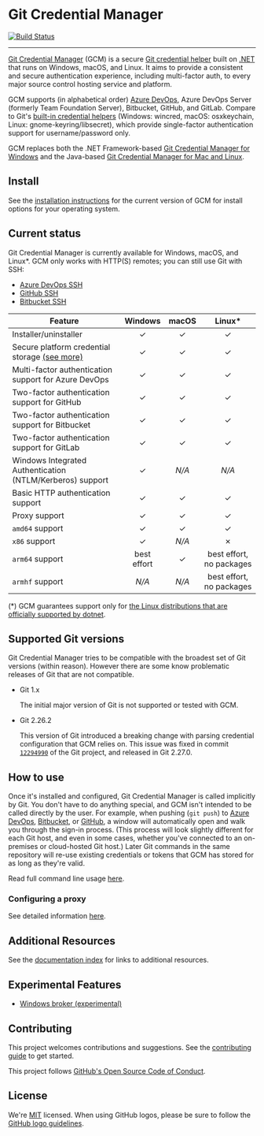 
# Git Credential Manager

[![Build Status][build-status-badge]][workflow-status]

---

[Git Credential Manager][gcm] (GCM) is a secure
[Git credential helper][git-credential-helper] built on [.NET][dotnet] that runs
on Windows, macOS, and Linux. It aims to provide a consistent and secure
authentication experience, including multi-factor auth, to every major source
control hosting service and platform.

GCM supports (in alphabetical order) [Azure DevOps][azure-devops], Azure DevOps
Server (formerly Team Foundation Server), Bitbucket, GitHub, and GitLab.
Compare to Git's [built-in credential helpers][git-tools-credential-storage]
(Windows: wincred, macOS: osxkeychain, Linux: gnome-keyring/libsecret), which
provide single-factor authentication support for username/password only.

GCM replaces both the .NET Framework-based
[Git Credential Manager for Windows][gcm-for-windows] and the Java-based
[Git Credential Manager for Mac and Linux][gcm-for-mac-and-linux].

## Install

See the [installation instructions][install] for the current version of GCM for
install options for your operating system.

## Current status

Git Credential Manager is currently available for Windows, macOS, and Linux\*.
GCM only works with HTTP(S) remotes; you can still use Git with SSH:

- [Azure DevOps SSH][azure-devops-ssh]
- [GitHub SSH][github-ssh]
- [Bitbucket SSH][bitbucket-ssh]

Feature|Windows|macOS|Linux\*
-|:-:|:-:|:-:
Installer/uninstaller|&#10003;|&#10003;|&#10003;
Secure platform credential storage [(see more)][gcm-credstores]|&#10003;|&#10003;|&#10003;
Multi-factor authentication support for Azure DevOps|&#10003;|&#10003;|&#10003;
Two-factor authentication support for GitHub|&#10003;|&#10003;|&#10003;
Two-factor authentication support for Bitbucket|&#10003;|&#10003;|&#10003;
Two-factor authentication support for GitLab|&#10003;|&#10003;|&#10003;
Windows Integrated Authentication (NTLM/Kerberos) support|&#10003;|_N/A_|_N/A_
Basic HTTP authentication support|&#10003;|&#10003;|&#10003;
Proxy support|&#10003;|&#10003;|&#10003;
`amd64` support|&#10003;|&#10003;|&#10003;
`x86` support|&#10003;|_N/A_|&#10007;
`arm64` support|best effort|&#10003;|best effort, no packages
`armhf` support|_N/A_|_N/A_|best effort, no packages

(\*) GCM guarantees support only for [the Linux distributions that are officially
supported by dotnet][dotnet-distributions].

## Supported Git versions

Git Credential Manager tries to be compatible with the broadest set of Git
versions (within reason). However there are some know problematic releases of
Git that are not compatible.

- Git 1.x

  The initial major version of Git is not supported or tested with GCM.

- Git 2.26.2

  This version of Git introduced a breaking change with parsing credential
  configuration that GCM relies on. This issue was fixed in commit
  [`12294990`][gcm-commit-12294990] of the Git project, and released in Git
  2.27.0.

## How to use

Once it's installed and configured, Git Credential Manager is called implicitly
by Git. You don't have to do anything special, and GCM isn't intended to be
called directly by the user. For example, when pushing (`git push`) to
[Azure DevOps][azure-devops], [Bitbucket][bitbucket], or [GitHub][github], a
window will automatically open and walk you through the sign-in process. (This
process will look slightly different for each Git host, and even in some cases,
whether you've connected to an on-premises or cloud-hosted Git host.) Later Git
commands in the same repository will re-use existing credentials or tokens that
GCM has stored for as long as they're valid.

Read full command line usage [here][gcm-usage].

### Configuring a proxy

See detailed information [here][gcm-http-proxy].

## Additional Resources

See the [documentation index][docs-index] for links to additional resources.

## Experimental Features

- [Windows broker (experimental)][gcm-windows-broker]

## Contributing

This project welcomes contributions and suggestions.
See the [contributing guide][gcm-contributing] to get started.

This project follows [GitHub's Open Source Code of Conduct][gcm-coc].

## License

We're [MIT][gcm-license] licensed.
When using GitHub logos, please be sure to follow the
[GitHub logo guidelines][github-logos].

[azure-devops]: https://dev.azure.com/
[azure-devops-ssh]: https://docs.microsoft.com/en-us/azure/devops/repos/git/use-ssh-keys-to-authenticate?view=azure-devops
[bitbucket]: https://bitbucket.org
[bitbucket-ssh]: https://confluence.atlassian.com/bitbucket/ssh-keys-935365775.html
[build-status-badge]: https://github.com/GitCredentialManager/git-credential-manager/actions/workflows/continuous-integration.yml/badge.svg
[docs-index]: https://github.com/GitCredentialManager/git-credential-manager/blob/release/docs/README.md
[dotnet]: https://dotnet.microsoft.com
[dotnet-distributions]: https://learn.microsoft.com/en-us/dotnet/core/install/linux
[git-credential-helper]: https://git-scm.com/docs/gitcredentials
[gcm]: https://github.com/GitCredentialManager/git-credential-manager
[gcm-coc]: CODE_OF_CONDUCT.md
[gcm-commit-12294990]: https://github.com/git/git/commit/12294990c90e043862be9eb7eb22c3784b526340
[gcm-contributing]: CONTRIBUTING.md
[gcm-credstores]: https://github.com/GitCredentialManager/git-credential-manager/blob/release/docs/credstores.md
[gcm-for-mac-and-linux]: https://github.com/microsoft/Git-Credential-Manager-for-Mac-and-Linux
[gcm-for-windows]: https://github.com/microsoft/Git-Credential-Manager-for-Windows
[gcm-http-proxy]: https://github.com/GitCredentialManager/git-credential-manager/blob/release/docs/netconfig.md#http-proxy
[gcm-license]: LICENSE
[gcm-usage]: https://github.com/GitCredentialManager/git-credential-manager/blob/release/docs/usage.md
[gcm-windows-broker]: https://github.com/GitCredentialManager/git-credential-manager/blob/release/docs/windows-broker.md
[git-tools-credential-storage]: https://git-scm.com/book/en/v2/Git-Tools-Credential-Storage
[github]: https://github.com
[github-ssh]: https://help.github.com/en/articles/connecting-to-github-with-ssh
[github-logos]: https://github.com/logos
[install]: https://github.com/GitCredentialManager/git-credential-manager/blob/release/docs/install.md
[ms-package-repos]: https://packages.microsoft.com/repos/
[workflow-status]: https://github.com/GitCredentialManager/git-credential-manager/actions/workflows/continuous-integration.yml
